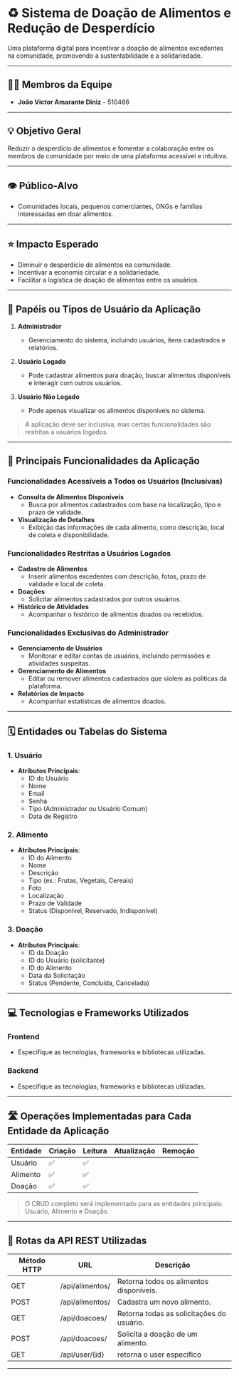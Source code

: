 # ♻️ Sistema de Doação de Alimentos e Redução de Desperdício  

Uma plataforma digital para incentivar a doação de alimentos excedentes na comunidade, promovendo a sustentabilidade e a solidariedade.  

---

## 👨‍💻 Membros da Equipe  
- **João Victor Amarante Diniz** - 510466  

---

## 💡 Objetivo Geral  
Reduzir o desperdício de alimentos e fomentar a colaboração entre os membros da comunidade por meio de uma plataforma acessível e intuitiva.  

---

## 👁️ Público-Alvo  
- Comunidades locais, pequenos comerciantes, ONGs e famílias interessadas em doar alimentos.  

---

## ⭐ Impacto Esperado  
- Diminuir o desperdício de alimentos na comunidade.  
- Incentivar a economia circular e a solidariedade.  
- Facilitar a logística de doação de alimentos entre os usuários.  

---

## 🤝 Papéis ou Tipos de Usuário da Aplicação  

1. **Administrador**  
   - Gerenciamento do sistema, incluindo usuários, itens cadastrados e relatórios.  

2. **Usuário Logado**  
   - Pode cadastrar alimentos para doação, buscar alimentos disponíveis e interagir com outros usuários.  

3. **Usuário Não Logado**  
   - Pode apenas visualizar os alimentos disponíveis no sistema.  

> A aplicação deve ser inclusiva, mas certas funcionalidades são restritas a usuários logados.  

---

## 🚩 Principais Funcionalidades da Aplicação  

### Funcionalidades Acessíveis a Todos os Usuários (Inclusivas)  
- **Consulta de Alimentos Disponíveis**  
  - Busca por alimentos cadastrados com base na localização, tipo e prazo de validade.  
- **Visualização de Detalhes**  
  - Exibição das informações de cada alimento, como descrição, local de coleta e disponibilidade.  

### Funcionalidades Restritas a Usuários Logados  
- **Cadastro de Alimentos**  
  - Inserir alimentos excedentes com descrição, fotos, prazo de validade e local de coleta.  
- **Doações**  
  - Solicitar alimentos cadastrados por outros usuários.  
- **Histórico de Atividades**  
  - Acompanhar o histórico de alimentos doados ou recebidos.  

### Funcionalidades Exclusivas do Administrador  
- **Gerenciamento de Usuários**  
  - Monitorar e editar contas de usuários, incluindo permissões e atividades suspeitas.  
- **Gerenciamento de Alimentos**  
  - Editar ou remover alimentos cadastrados que violem as políticas da plataforma.  
- **Relatórios de Impacto**  
  - Acompanhar estatísticas de alimentos doados.  

---

## 🗓️ Entidades ou Tabelas do Sistema  

### 1. Usuário  
- **Atributos Principais**:  
  - ID do Usuário  
  - Nome  
  - Email  
  - Senha  
  - Tipo (Administrador ou Usuário Comum)  
  - Data de Registro  

### 2. Alimento  
- **Atributos Principais**:  
  - ID do Alimento  
  - Nome  
  - Descrição  
  - Tipo (ex.: Frutas, Vegetais, Cereais)  
  - Foto  
  - Localização  
  - Prazo de Validade  
  - Status (Disponível, Reservado, Indisponível)  

### 3. Doação  
- **Atributos Principais**:  
  - ID da Doação  
  - ID do Usuário (solicitante)  
  - ID do Alimento  
  - Data da Solicitação  
  - Status (Pendente, Concluída, Cancelada)  

---

## 💻 Tecnologias e Frameworks Utilizados  

### **Frontend**  
- Especifique as tecnologias, frameworks e bibliotecas utilizadas.  

### **Backend**  
- Especifique as tecnologias, frameworks e bibliotecas utilizadas.

---

## 🛣️ Operações Implementadas para Cada Entidade da Aplicação  

| Entidade     | Criação | Leitura | Atualização | Remoção |  
|--------------|---------|---------|-------------|---------|  
| Usuário      | ✅       | ✅       |            |         |  
| Alimento     | ✅       | ✅       |            |         |  
| Doação       | ✅       | ✅       |            |         |  

> O CRUD completo será implementado para as entidades principais: Usuário, Alimento e Doação.  

---

## 🤖 Rotas da API REST Utilizadas  

| Método HTTP | URL                   | Descrição                                  |  
|-------------|-----------------------|--------------------------------------------|  
| GET         | /api/alimentos/       | Retorna todos os alimentos disponíveis.    |  
| POST        | /api/alimentos/       | Cadastra um novo alimento.                 |  
| GET         | /api/doacoes/         | Retorna todas as solicitações do usuário. |  
| POST        | /api/doacoes/         | Solicita a doação de um alimento.         |  
| GET         | /api/user/{id}        | retorna o user especifico                 |  

---

